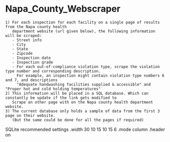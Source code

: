 # Napa_County_Webscraper
    1) For each inspection for each facility on a single page of results from the Napa county health
       department website (url given below), the following information will be scraped:
       - Street info
       - City
       - State
       - Zipcode
       - Inspection date
       - Inspection grade
       - For each out-of-compliance violation type, scrape the violation type number and corresponding description.
         For example, an inspection might contain violation type numbers 6 and 7, and descriptions
         "Adequate handwashing facilities supplied & accessible" and "Proper hot and cold holding temperatures"
    2) This information will be placed in a SQL database. Which can constantly be update if the link gets modified to
       Scrape an other page with on the Napa county health department website.
    3) The current database only holds a sample of data from the first 3 page on their website. 
       (But the same could be done for all the pages if required) 


SQLite recommended settings
.width 30 10 15 10 15 6
.mode column
.header on 
